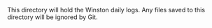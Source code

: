 This directory will hold the Winston daily logs. Any files saved to this directory will be ignored by Git.
